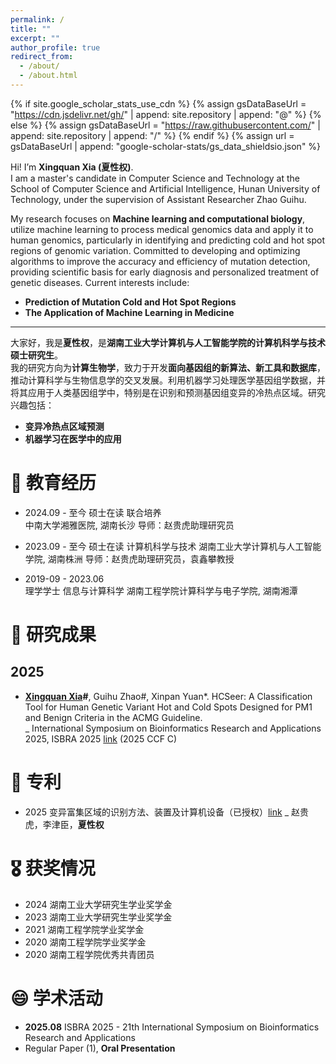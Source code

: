 ```yaml
---
permalink: /
title: ""
excerpt: ""
author_profile: true
redirect_from: 
  - /about/
  - /about.html
---
```


{% if site.google_scholar_stats_use_cdn %}
{% assign gsDataBaseUrl = "https://cdn.jsdelivr.net/gh/" | append: site.repository | append: "@" %}
{% else %}
{% assign gsDataBaseUrl = "https://raw.githubusercontent.com/" | append: site.repository | append: "/" %}
{% endif %}
{% assign url = gsDataBaseUrl | append: "google-scholar-stats/gs_data_shieldsio.json" %}

<span class='anchor' id='about-me'></span>
Hi! I’m **Xingquan Xia (夏性权)**.  
I am a master's candidate in Computer Science and Technology at the School of Computer Science and Artificial Intelligence, Hunan University of Technology, under the supervision of Assistant Researcher Zhao Guihu.   
 
  
My research focuses on **Machine learning and computational biology**, utilize machine learning to process medical genomics data and apply it to human genomics, particularly in identifying and predicting cold and hot spot regions of genomic variation. Committed to developing and optimizing algorithms to improve the accuracy and efficiency of mutation detection, providing scientific basis for early diagnosis and personalized treatment of genetic diseases. Current interests include:  
  
- **Prediction of Mutation Cold and Hot Spot Regions**  
- **The Application of Machine Learning in Medicine**  


---

大家好，我是**夏性权**，是**湖南工业大学计算机与人工智能学院的计算机科学与技术硕士研究生**。  
我的研究方向为**计算生物学**，致力于开发**面向基因组的新算法、新工具和数据库**，推动计算科学与生物信息学的交叉发展。利用机器学习处理医学基因组学数据，并将其应用于人类基因组学中，特别是在识别和预测基因组变异的冷热点区域。研究兴趣包括：

- **变异冷热点区域预测**
- **机器学习在医学中的应用**



# 📖 教育经历
- 2024.09 - 至今
硕士在读 联合培养  
中南大学湘雅医院, 湖南长沙
导师：赵贵虎助理研究员  

- 2023.09 - 至今
硕士在读  计算机科学与技术
湖南工业大学计算机与人工智能学院, 湖南株洲
导师：赵贵虎助理研究员，袁鑫攀教授   

- 2019-09 - 2023.06  
理学学士  信息与计算科学
湖南工程学院计算科学与电子学院, 湖南湘潭   

# 📝 研究成果

## 2025
- **<u>Xingquan Xia</u>#**, Guihu Zhao#, Xinpan Yuan\*. HCSeer: A Classification Tool for Human Genetic Variant Hot and Cold Spots Designed for PM1 and Benign Criteria in the ACMG Guideline.  
_ International Symposium on Bioinformatics Research and Applications 2025, ISBRA 2025 [link](https://doi.org/10.1007/978-981-95-0698-9_1) (2025 CCF C)

# 👔 专利
- 2025 变异富集区域的识别方法、装置及计算机设备（已授权）[link](https://pss-system.cponline.cnipa.gov.cn/documents/detail?prevPageTit=changgui) 
_ 赵贵虎，李津臣，**夏性权**

# 🎖 获奖情况
- 2024 湖南工业大学研究生学业奖学金
- 2023 湖南工业大学研究生学业奖学金
- 2021 湖南工程学院学业奖学金
- 2020 湖南工程学院学业奖学金
- 2020 湖南工程学院优秀共青团员

# 😄 学术活动
- **2025.08** ISBRA 2025 - 21th International Symposium on Bioinformatics Research and Applications
-  Regular Paper (1), **Oral Presentation**  


